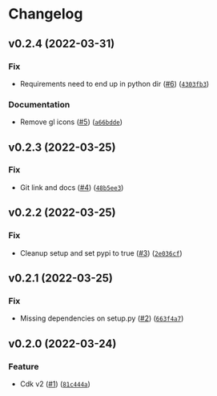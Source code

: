 # Changelog

<!--next-version-placeholder-->

## v0.2.4 (2022-03-31)
### Fix
* Requirements need to end up in python dir ([#6](https://github.com/jesse-peters/aws-cdk-lambda-poetry-asset/issues/6)) ([`4303fb3`](https://github.com/jesse-peters/aws-cdk-lambda-poetry-asset/commit/4303fb381dfd21e34f260297863465428dac1c5c))

### Documentation
* Remove gl icons ([#5](https://github.com/jesse-peters/aws-cdk-lambda-poetry-asset/issues/5)) ([`a66bdde`](https://github.com/jesse-peters/aws-cdk-lambda-poetry-asset/commit/a66bdde51ad4f67b2263394168fb97c84b9a85b5))

## v0.2.3 (2022-03-25)
### Fix
* Git link and docs ([#4](https://github.com/jesse-peters/aws-cdk-lambda-poetry-asset/issues/4)) ([`48b5ee3`](https://github.com/jesse-peters/aws-cdk-lambda-poetry-asset/commit/48b5ee358782e7ee868e067ba1594f2b201556c8))

## v0.2.2 (2022-03-25)
### Fix
* Cleanup setup and set pypi to true ([#3](https://github.com/jesse-peters/aws-cdk-lambda-poetry-asset/issues/3)) ([`2e036cf`](https://github.com/jesse-peters/aws-cdk-lambda-poetry-asset/commit/2e036cf7a4e6263bf85f3ca77f9364255b5c294d))

## v0.2.1 (2022-03-25)
### Fix
* Missing dependencies on setup.py ([#2](https://github.com/jesse-peters/aws-cdk-lambda-poetry-asset/issues/2)) ([`663f4a7`](https://github.com/jesse-peters/aws-cdk-lambda-poetry-asset/commit/663f4a7fa6d23f144b6cbfb428a90b276efa9436))

## v0.2.0 (2022-03-24)
### Feature
* Cdk v2 ([#1](https://github.com/jesse-peters/aws-cdk-lambda-poetry-asset/issues/1)) ([`81c444a`](https://github.com/jesse-peters/aws-cdk-lambda-poetry-asset/commit/81c444a2ff7620600f12b504f5b7d1f8e3fd4669))
